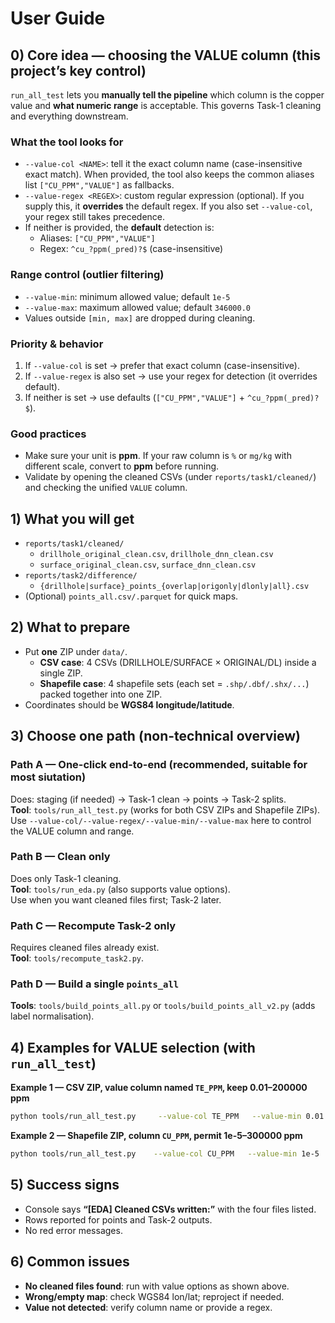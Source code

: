 # User Guide

## 0) Core idea — choosing the VALUE column (this project’s key control)
`run_all_test` lets you **manually tell the pipeline** which column is the copper value and **what numeric range** is acceptable. This governs Task-1 cleaning and everything downstream.

### What the tool looks for
- `--value-col <NAME>`: tell it the exact column name (case-insensitive exact match). When provided, the tool also keeps the common aliases list `["CU_PPM","VALUE"]` as fallbacks.
- `--value-regex <REGEX>`: custom regular expression (optional). If you supply this, it **overrides** the default regex. If you also set `--value-col`, your regex still takes precedence.
- If neither is provided, the **default** detection is:
  - Aliases: `["CU_PPM","VALUE"]`
  - Regex: `^cu_?ppm(_pred)?$` (case-insensitive)

### Range control (outlier filtering)
- `--value-min`: minimum allowed value; default `1e-5`
- `--value-max`: maximum allowed value; default `346000.0`
- Values outside `[min, max]` are dropped during cleaning.

### Priority & behavior
1) If `--value-col` is set → prefer that exact column (case-insensitive).  
2) If `--value-regex` is also set → use your regex for detection (it overrides default).  
3) If neither is set → use defaults (`["CU_PPM","VALUE"]` + `^cu_?ppm(_pred)?$`).

### Good practices
- Make sure your unit is **ppm**. If your raw column is `%` or `mg/kg` with different scale, convert to **ppm** before running.
- Validate by opening the cleaned CSVs (under `reports/task1/cleaned/`) and checking the unified `VALUE` column.

## 1) What you will get
- `reports/task1/cleaned/`
  - `drillhole_original_clean.csv`, `drillhole_dnn_clean.csv`
  - `surface_original_clean.csv`, `surface_dnn_clean.csv`
- `reports/task2/difference/`
  - `{drillhole|surface}_points_{overlap|origonly|dlonly|all}.csv`
- (Optional) `points_all.csv/.parquet` for quick maps.

## 2) What to prepare
- Put **one** ZIP under `data/`.
  - **CSV case**: 4 CSVs (DRILLHOLE/SURFACE × ORIGINAL/DL) inside a single ZIP.
  - **Shapefile case**: 4 shapefile sets (each set = `.shp/.dbf/.shx/...`) packed together into one ZIP.
- Coordinates should be **WGS84 longitude/latitude**.

## 3) Choose one path (non-technical overview)
### Path A — One-click end-to-end (recommended, suitable for most siutation)
Does: staging (if needed) → Task-1 clean → points → Task-2 splits.  
**Tool**: `tools/run_all_test.py` (works for both CSV ZIPs and Shapefile ZIPs).  
Use `--value-col/--value-regex/--value-min/--value-max` here to control the VALUE column and range.

### Path B — Clean only
Does only Task-1 cleaning.  
**Tool**: `tools/run_eda.py` (also supports value options).  
Use when you want cleaned files first; Task-2 later.

### Path C — Recompute Task-2 only
Requires cleaned files already exist.  
**Tool**: `tools/recompute_task2.py`.

### Path D — Build a single `points_all`
**Tools**: `tools/build_points_all.py` or `tools/build_points_all_v2.py` (adds label normalisation).

## 4) Examples for VALUE selection (with `run_all_test`)
**Example 1 — CSV ZIP, value column named `TE_PPM`, keep 0.01–200000 ppm**
```bash
python tools/run_all_test.py     --value-col TE_PPM   --value-min 0.01   --value-max 200000
```

**Example 2 — Shapefile ZIP, column `CU_PPM`, permit 1e-5–300000 ppm**
```bash
python tools/run_all_test.py    --value-col CU_PPM   --value-min 1e-5   --value-max 300000
```


## 5) Success signs
- Console says **“[EDA] Cleaned CSVs written:”** with the four files listed.
- Rows reported for points and Task-2 outputs.
- No red error messages.

## 6) Common issues
- **No cleaned files found**: run with value options as shown above.
- **Wrong/empty map**: check WGS84 lon/lat; reproject if needed.
- **Value not detected**: verify column name or provide a regex.
